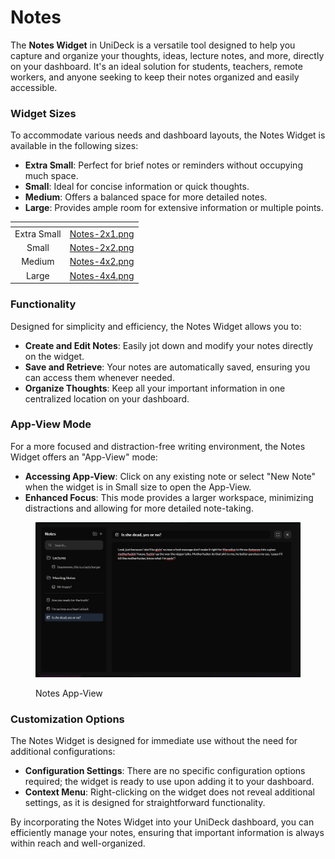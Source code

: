# Notes

The **Notes Widget** in UniDeck is a versatile tool designed to help you capture and organize your thoughts, ideas, lecture notes, and more, directly on your dashboard. It's an ideal solution for students, teachers, remote workers, and anyone seeking to keep their notes organized and easily accessible.

### Widget Sizes

To accommodate various needs and dashboard layouts, the Notes Widget is available in the following sizes:

* **Extra Small**: Perfect for brief notes or reminders without occupying much space.
* **Small**: Ideal for concise information or quick thoughts.
* **Medium**: Offers a balanced space for more detailed notes.
* **Large**: Provides ample room for extensive information or multiple points.

<table data-card-size="large" data-view="cards" data-full-width="true"><thead><tr><th align="center"></th><th data-hidden data-card-cover data-type="files"></th></tr></thead><tbody><tr><td align="center">Extra Small</td><td><a href="../../.gitbook/assets/Notes-2x1.png">Notes-2x1.png</a></td></tr><tr><td align="center">Small</td><td><a href="../../.gitbook/assets/Notes-2x2.png">Notes-2x2.png</a></td></tr><tr><td align="center">Medium</td><td><a href="../../.gitbook/assets/Notes-4x2.png">Notes-4x2.png</a></td></tr><tr><td align="center">Large</td><td><a href="../../.gitbook/assets/Notes-4x4.png">Notes-4x4.png</a></td></tr></tbody></table>

### Functionality

Designed for simplicity and efficiency, the Notes Widget allows you to:

* **Create and Edit Notes**: Easily jot down and modify your notes directly on the widget.
* **Save and Retrieve**: Your notes are automatically saved, ensuring you can access them whenever needed.
* **Organize Thoughts**: Keep all your important information in one centralized location on your dashboard.

### App-View Mode

For a more focused and distraction-free writing environment, the Notes Widget offers an "App-View" mode:

* **Accessing App-View**: Click on any existing note or select "New Note" when the widget is in Small size to open the App-View.
* **Enhanced Focus**: This mode provides a larger workspace, minimizing distractions and allowing for more detailed note-taking.

<figure><img src="../../.gitbook/assets/image (4) (1) (1).png" alt=""><figcaption><p>Notes App-View</p></figcaption></figure>

### Customization Options

The Notes Widget is designed for immediate use without the need for additional configurations:

* **Configuration Settings**: There are no specific configuration options required; the widget is ready to use upon adding it to your dashboard.
* **Context Menu**: Right-clicking on the widget does not reveal additional settings, as it is designed for straightforward functionality.

By incorporating the Notes Widget into your UniDeck dashboard, you can efficiently manage your notes, ensuring that important information is always within reach and well-organized.
